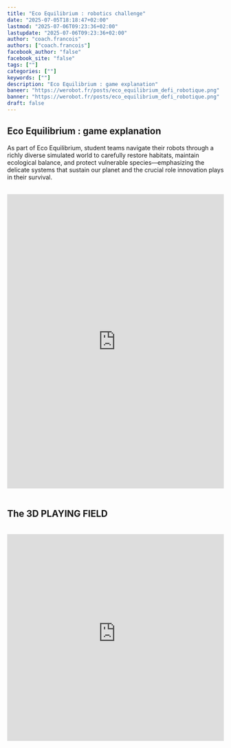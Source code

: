 ```yaml
---
title: "Eco Equilibrium : robotics challenge"
date: "2025-07-05T18:18:47+02:00"
lastmod: "2025-07-06T09:23:36+02:00"
lastupdate: "2025-07-06T09:23:36+02:00"
author: "coach.francois"
authors: ["coach.francois"]
facebook_author: "false"
facebook_site: "false"
tags: [""]
categories: [""]
keywords: [""]
description: "Eco Equilibrium : game explanation"
baneer: "https://werobot.fr/posts/eco_equilibrium_defi_robotique.png"
banner: "https://werobot.fr/posts/eco_equilibrium_defi_robotique.png"
draft: false
---
```

## Eco Equilibrium : game explanation

As part of Eco Equilibrium, student teams navigate their robots through a richly diverse simulated world to carefully restore habitats, maintain ecological balance, and protect vulnerable species—emphasizing the delicate systems that sustain our planet and the crucial role innovation plays in their survival.

<br>
<iframe width="100%" height="683" src="https://www.youtube.com/embed/ssNS1lYT1Fs?si=2QKAHAF6ZHPdAFB-" title="YouTube video player" frameborder="0" allow="accelerometer; autoplay; clipboard-write; encrypted-media; gyroscope; picture-in-picture; web-share" referrerpolicy="strict-origin-when-cross-origin" allowfullscreen></iframe>
<br><br>

## The 3D PLAYING FIELD

<br>
<iframe src="https://gmail2880522.autodesk360.com/shares/public/SH30dd5QT870c25f12fced36d1a21cf140fc?mode=embed" width="100%" height="480" allowfullscreen="true" webkitallowfullscreen="true" mozallowfullscreen="true"  frameborder="0"></iframe>






